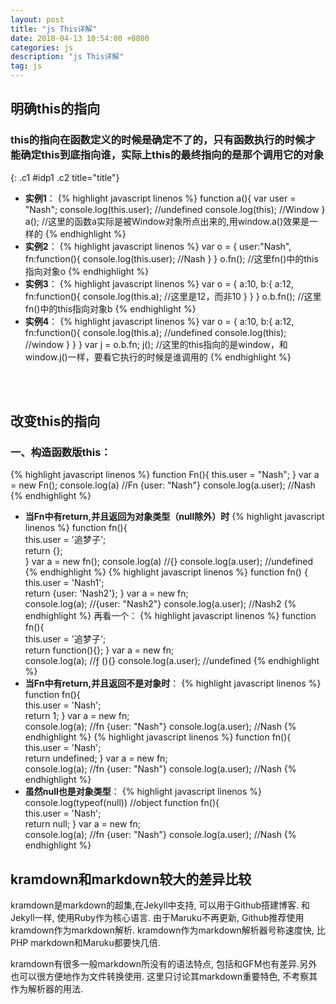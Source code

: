 ```yaml
---
layout: post
title: "js This详解"
date: 2018-04-13 10:54:00 +0800
categories: js
description: "js This详解"
tag: js
---
```


## 明确this的指向

### this的指向在函数定义的时候是确定不了的，只有函数执行的时候才能确定this到底指向谁，实际上this的最终指向的是那个调用它的对象
{: .c1 #idp1 .c2 title="title"}
* **实例1**：
{% highlight javascript linenos %}
    function a(){
        var user = "Nash";
        console.log(this.user); //undefined
        console.log(this); //Window
    }
    a();  //这里的函数a实际是被Window对象所点出来的,用window.a()效果是一样的
{% endhighlight %}
* **实例2**：
{% highlight javascript linenos %}
    var o = {
        user:"Nash",
        fn:function(){
            console.log(this.user);  //Nash
        }
    }
    o.fn();  //这里fn()中的this指向对象o
{% endhighlight %}
* **实例3**：
{% highlight javascript linenos %}
    var o = {
        a:10,
        b:{
            a:12,
            fn:function(){
                console.log(this.a); //这里是12，而非10
            }
        }
    }
    o.b.fn();  //这里fn()中的this指向对象b
{% endhighlight %}
* **实例4**：
{% highlight javascript linenos %}
    var o = {
        a:10,
        b:{
            a:12,
            fn:function(){
                console.log(this.a); //undefined
                console.log(this); //window
            }
        }
    }
    var j = o.b.fn;
    j();  //这里的this指向的是window，和window.j()一样，要看它执行的时候是谁调用的
{% endhighlight %}


<br><br>
## 改变this的指向  

### 一、构造函数版this：
{% highlight javascript linenos %}
    function Fn(){
        this.user = "Nash";
    }
    var a = new Fn();
    console.log(a)  //Fn {user: "Nash"}
    console.log(a.user);  //Nash
{% endhighlight %}
* **当Fn中有return,并且返回为对象类型（null除外）时**
{% highlight javascript linenos %}
    function fn(){  
        this.user = '追梦子';  
        return {};  
    }
    var a = new fn();
    console.log(a)  //{}
    console.log(a.user);  //undefined
{% endhighlight %}
{% highlight javascript linenos %}
    function fn()  {  
        this.user = 'Nash1';  
        return {user: 'Nash2'};
    }
    var a = new fn;  
    console.log(a);  //{user: "Nash2"}
    console.log(a.user);  //Nash2
{% endhighlight %}
再看一个：
{% highlight javascript linenos %}
    function fn(){  
        this.user = '追梦子';  
        return function(){};
    }
    var a = new fn;  
    console.log(a);  //ƒ (){}
    console.log(a.user);  //undefined
{% endhighlight %}
* **当Fn中有return,并且返回不是对象时**：
{% highlight javascript linenos %}
    function fn(){  
        this.user = 'Nash';  
        return 1;
    }
    var a = new fn;  
    console.log(a);  //fn {user: "Nash"}
    console.log(a.user);  //Nash
{% endhighlight %}
{% highlight javascript linenos %}
    function fn(){  
        this.user = 'Nash';  
        return undefined;
    }
    var a = new fn;  
    console.log(a);  //fn {user: "Nash"}
    console.log(a.user);  //Nash
{% endhighlight %}
* **虽然null也是对象类型**：
{% highlight javascript linenos %}
    console.log(typeof(null))  //object
    function fn(){  
        this.user = 'Nash';  
        return null;
    }
    var a = new fn;  
    console.log(a);  //fn {user: "Nash"}
    console.log(a.user);  //Nash
{% endhighlight %}


## kramdown和markdown较大的差异比较

kramdown是markdown的超集,在Jekyll中支持, 可以用于Github搭建博客. 和Jekyll一样, 使用Ruby作为核心语言. 由于Maruku不再更新, Github推荐使用kramdown作为markdown解析. kramdown作为markdown解析器号称速度快, 比PHP markdown和Maruku都要快几倍.

kramdown有很多一般markdown所没有的语法特点, 包括和GFM也有差异.另外也可以很方便地作为文件转换使用. 这里只讨论其markdown重要特色, 不考察其作为解析器的用法.